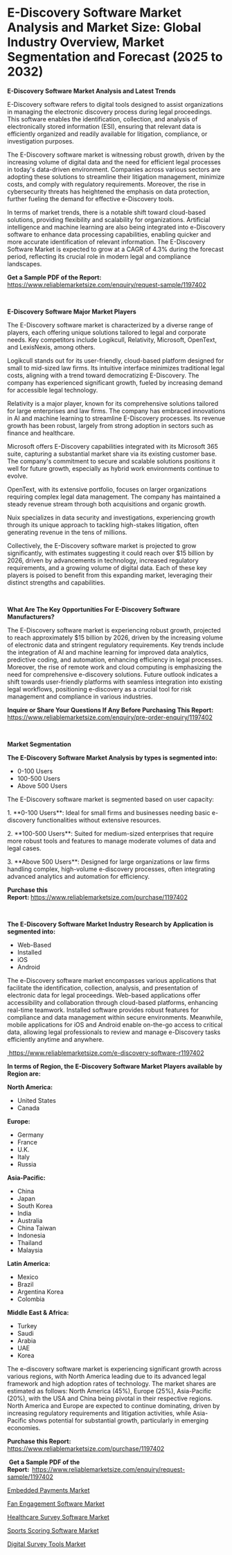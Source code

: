 <p><h1>E-Discovery Software Market Analysis and Market Size: Global Industry Overview, Market Segmentation and Forecast (2025 to 2032)</h1></p><p><strong>E-Discovery Software Market Analysis and Latest Trends</strong></p>
<p><p>E-Discovery software refers to digital tools designed to assist organizations in managing the electronic discovery process during legal proceedings. This software enables the identification, collection, and analysis of electronically stored information (ESI), ensuring that relevant data is efficiently organized and readily available for litigation, compliance, or investigation purposes.</p><p>The E-Discovery software market is witnessing robust growth, driven by the increasing volume of digital data and the need for efficient legal processes in today's data-driven environment. Companies across various sectors are adopting these solutions to streamline their litigation management, minimize costs, and comply with regulatory requirements. Moreover, the rise in cybersecurity threats has heightened the emphasis on data protection, further fueling the demand for effective e-Discovery tools.</p><p>In terms of market trends, there is a notable shift toward cloud-based solutions, providing flexibility and scalability for organizations. Artificial intelligence and machine learning are also being integrated into e-Discovery software to enhance data processing capabilities, enabling quicker and more accurate identification of relevant information. The E-Discovery Software Market is expected to grow at a CAGR of 4.3% during the forecast period, reflecting its crucial role in modern legal and compliance landscapes.</p></p>
<p><strong>Get a Sample PDF of the Report:&nbsp;</strong> <a href="https://www.reliablemarketsize.com/enquiry/request-sample/1197402?utm_campaign=1131&utm_medium=2&utm_source=Github&utm_content=ia&utm_term=11032025&utm_id=e-discovery-software">https://www.reliablemarketsize.com/enquiry/request-sample/1197402</a></p>
<p>&nbsp;</p>
<p><strong>E-Discovery Software Major Market Players</strong></p>
<p><p>The E-Discovery software market is characterized by a diverse range of players, each offering unique solutions tailored to legal and corporate needs. Key competitors include Logikcull, Relativity, Microsoft, OpenText, and LexisNexis, among others. </p><p>Logikcull stands out for its user-friendly, cloud-based platform designed for small to mid-sized law firms. Its intuitive interface minimizes traditional legal costs, aligning with a trend toward democratizing E-Discovery. The company has experienced significant growth, fueled by increasing demand for accessible legal technology.</p><p>Relativity is a major player, known for its comprehensive solutions tailored for large enterprises and law firms. The company has embraced innovations in AI and machine learning to streamline E-Discovery processes. Its revenue growth has been robust, largely from strong adoption in sectors such as finance and healthcare.</p><p>Microsoft offers E-Discovery capabilities integrated with its Microsoft 365 suite, capturing a substantial market share via its existing customer base. The company's commitment to secure and scalable solutions positions it well for future growth, especially as hybrid work environments continue to evolve.</p><p>OpenText, with its extensive portfolio, focuses on larger organizations requiring complex legal data management. The company has maintained a steady revenue stream through both acquisitions and organic growth.</p><p>Nuix specializes in data security and investigations, experiencing growth through its unique approach to tackling high-stakes litigation, often generating revenue in the tens of millions.</p><p>Collectively, the E-Discovery software market is projected to grow significantly, with estimates suggesting it could reach over $15 billion by 2026, driven by advancements in technology, increased regulatory requirements, and a growing volume of digital data. Each of these key players is poised to benefit from this expanding market, leveraging their distinct strengths and capabilities.</p></p>
<p>&nbsp;</p>
<p><strong>What Are The Key Opportunities For E-Discovery Software Manufacturers?</strong></p>
<p><p>The E-Discovery software market is experiencing robust growth, projected to reach approximately $15 billion by 2026, driven by the increasing volume of electronic data and stringent regulatory requirements. Key trends include the integration of AI and machine learning for improved data analytics, predictive coding, and automation, enhancing efficiency in legal processes. Moreover, the rise of remote work and cloud computing is emphasizing the need for comprehensive e-discovery solutions. Future outlook indicates a shift towards user-friendly platforms with seamless integration into existing legal workflows, positioning e-discovery as a crucial tool for risk management and compliance in various industries.</p></p>
<p><strong>Inquire or Share Your Questions If Any Before Purchasing This Report:</strong> <a href="https://www.reliablemarketsize.com/enquiry/pre-order-enquiry/1197402?utm_campaign=1131&utm_medium=2&utm_source=Github&utm_content=ia&utm_term=11032025&utm_id=e-discovery-software">https://www.reliablemarketsize.com/enquiry/pre-order-enquiry/1197402</a></p>
<p>&nbsp;</p>
<p><strong>Market Segmentation</strong></p>
<p><strong>The E-Discovery Software Market Analysis by types is segmented into:</strong></p>
<p><ul><li>0-100 Users</li><li>100-500 Users</li><li>Above 500 Users</li></ul></p>
<p><p>The E-Discovery software market is segmented based on user capacity: </p><p>1. **0-100 Users**: Ideal for small firms and businesses needing basic e-discovery functionalities without extensive resources. </p><p>2. **100-500 Users**: Suited for medium-sized enterprises that require more robust tools and features to manage moderate volumes of data and legal cases.</p><p>3. **Above 500 Users**: Designed for large organizations or law firms handling complex, high-volume e-discovery processes, often integrating advanced analytics and automation for efficiency.</p></p>
<p><strong>Purchase this Report:&nbsp;</strong><a href="https://www.reliablemarketsize.com/purchase/1197402?utm_campaign=1131&utm_medium=2&utm_source=Github&utm_content=ia&utm_term=11032025&utm_id=e-discovery-software">https://www.reliablemarketsize.com/purchase/1197402</a></p>
<p>&nbsp;</p>
<p><strong>The E-Discovery Software Market Industry Research by Application is segmented into:</strong></p>
<p><ul><li>Web-Based</li><li>Installed</li><li>iOS</li><li>Android</li></ul></p>
<p><p>The e-Discovery software market encompasses various applications that facilitate the identification, collection, analysis, and presentation of electronic data for legal proceedings. Web-based applications offer accessibility and collaboration through cloud-based platforms, enhancing real-time teamwork. Installed software provides robust features for compliance and data management within secure environments. Meanwhile, mobile applications for iOS and Android enable on-the-go access to critical data, allowing legal professionals to review and manage e-Discovery tasks efficiently anytime and anywhere.</p></p>
<p><a href="https://www.reliablemarketsize.com/e-discovery-software-r1197402?utm_campaign=1131&utm_medium=2&utm_source=Github&utm_content=ia&utm_term=11032025&utm_id=e-discovery-software">&nbsp;https://www.reliablemarketsize.com/e-discovery-software-r1197402</a></p>
<p><strong>In terms of Region, the E-Discovery Software Market Players available by Region are:</strong></p>
<p>
    <p> <strong> North America: </strong>
        <ul>
            <li>United States</li>
            <li>Canada</li>
        </ul>
        </p> 
    <p> <strong> Europe: </strong>
        <ul>
            <li>Germany</li>
            <li>France</li>
            <li>U.K.</li>
            <li>Italy</li>
            <li>Russia</li>
        </ul>
        </p> 
    <p> <strong> Asia-Pacific: </strong>
        <ul>
            <li>China</li>
            <li>Japan</li>
            <li>South Korea</li>
            <li>India</li>
            <li>Australia</li>
            <li>China Taiwan</li>
            <li>Indonesia</li>
            <li>Thailand</li>
            <li>Malaysia</li>
        </ul>
        </p> 
    <p> <strong> Latin America: </strong>
        <ul>
            <li>Mexico</li>
            <li>Brazil</li>
            <li>Argentina Korea</li>
            <li>Colombia</li>
        </ul>
        </p> 
    <p> <strong> Middle East & Africa: </strong>
        <ul>
            <li>Turkey</li>
            <li>Saudi</li>
            <li>Arabia</li>
            <li>UAE</li>
            <li>Korea</li>
        </ul>
    </p>
    </p>
<p><p>The e-discovery software market is experiencing significant growth across various regions, with North America leading due to its advanced legal framework and high adoption rates of technology. The market shares are estimated as follows: North America (45%), Europe (25%), Asia-Pacific (20%), with the USA and China being pivotal in their respective regions. North America and Europe are expected to continue dominating, driven by increasing regulatory requirements and litigation activities, while Asia-Pacific shows potential for substantial growth, particularly in emerging economies.</p></p>
<p><strong>Purchase this Report: </strong><a href="https://www.reliablemarketsize.com/purchase/1197402?utm_campaign=1131&utm_medium=2&utm_source=Github&utm_content=ia&utm_term=11032025&utm_id=e-discovery-software">https://www.reliablemarketsize.com/purchase/1197402</a></p>
<p>&nbsp;<strong>Get a Sample PDF of the Report:&nbsp;&nbsp;</strong><a href="https://www.reliablemarketsize.com/enquiry/request-sample/1197402?utm_campaign=1131&utm_medium=2&utm_source=Github&utm_content=ia&utm_term=11032025&utm_id=e-discovery-software">https://www.reliablemarketsize.com/enquiry/request-sample/1197402</a></p>
<p><strong></strong></p>
<p><p><a href="https://github.com/nsmifidget3/Market-Research-Report-List-1/blob/main/embedded-payments-market.md?utm_campaign=1131&utm_medium=2&utm_source=Github&utm_content=ia&utm_term=11032025&utm_id=e-discovery-software">Embedded Payments Market</a></p><p><a href="https://github.com/thapabylers2/Market-Research-Report-List-1/blob/main/fan-engagement-software-market.md?utm_campaign=1131&utm_medium=2&utm_source=Github&utm_content=ia&utm_term=11032025&utm_id=e-discovery-software">Fan Engagement Software Market</a></p><p><a href="https://github.com/motosyuliq/Market-Research-Report-List-1/blob/main/healthcare-survey-software-market.md?utm_campaign=1131&utm_medium=2&utm_source=Github&utm_content=ia&utm_term=11032025&utm_id=e-discovery-software">Healthcare Survey Software Market</a></p><p><a href="https://github.com/muskoaizahfi/Market-Research-Report-List-1/blob/main/sports-scoring-software-market.md?utm_campaign=1131&utm_medium=2&utm_source=Github&utm_content=ia&utm_term=11032025&utm_id=e-discovery-software">Sports Scoring Software Market</a></p><p><a href="https://github.com/lotoahshaiek/Market-Research-Report-List-1/blob/main/digital-survey-tools-market.md?utm_campaign=1131&utm_medium=2&utm_source=Github&utm_content=ia&utm_term=11032025&utm_id=e-discovery-software">Digital Survey Tools Market</a></p></p>